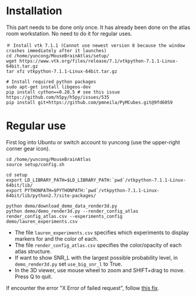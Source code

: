# Installation

This part needs to be done only once. It has already been done on the atlas room workstation. No need to do it for regular uses.

```
＃ Install vtk 7.1.1 (Cannot use newest version 8 because the window crashes immediately after it launches)
cd /home/yuncong/MouseBrainAtlas/setup/
wget https://www.vtk.org/files/release/7.1/vtkpython-7.1.1-Linux-64bit.tar.gz
tar xfz vtkpython-7.1.1-Linux-64bit.tar.gz

# Install required python packages
sudo apt-get install libgeos-dev
pip install cython==0.28.5 # see this issue https://github.com/h5py/h5py/issues/535
pip install git+https://github.com/pmneila/PyMCubes.git@9fd6059
```

# Regular use

First log into Ubuntu or switch account to yuncong (use the upper-right corner gear icon).

```
cd /home/yuncong/MouseBrainAtlas
source setup/config.sh

cd setup
export LD_LIBRARY_PATH=$LD_LIBRARY_PATH:`pwd`/vtkpython-7.1.1-Linux-64bit/lib/
export PYTHONPATH=$PYTHONPATH:`pwd`/vtkpython-7.1.1-Linux-64bit/lib/python2.7/site-packages/

python demo/download_demo_data_render3d.py
python demo/demo_render3d.py --render_config_atlas render_config_atlas.csv --experiments_config demo/lauren_experiments.csv 
```

- The file `lauren_experiments.csv` specifies which experiments to display markers for and the color of each.
- The file `render_config_atlas.csv` specifies the color/opacity of each atlas structure.
- If want to show SNR_L with the largest possible probability level, in `demo_render3d.py` set `use_big_snr_l` to True.
- In the 3D viewer, use mouse wheel to zoom and SHIFT+drag to move. Press Q to quit.

If encounter the error "X Error of failed request", follow [this fix](https://askubuntu.com/a/882047).
